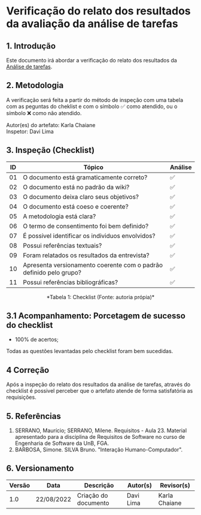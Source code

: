 # Verificação do relato dos resultados da avaliação da análise de tarefas

## 1. Introdução
Este documento irá abordar a verificação do relato dos resultados da [Análise de tarefas](../analise_requisitos/analise_tarefas.md).


## 2. Metodologia
A verificação será feita a partir do método de inspeção com uma tabela com as peguntas do cheklist e com o símbolo ✅ como atendido, ou o símbolo ❌ como não atendido. <br>

Autor(es) do artefato: Karla Chaiane <br>
Inspetor: Davi Lima
## 3. Inspeção (Checklist)

| ID  | Tópico                                                                     | Análise |
| --- | -------------------------------------------------------------------------- | ------- |
| 01  | O documento está gramaticamente correto?                                   | ✅      |
| 02  | O documento está no padrão da wiki?                                        | ✅      |
| 03  | O documento deixa claro seus objetivos?                                    | ✅      |
| 04  | O documento está coeso e coerente?                                         | ✅      |
| 05  | A metodologia está clara?                                                  | ✅      |
| 06  | O termo de consentimento foi bem definido?                                 | ✅      |
| 07  | É possivel identificar os individuos envolvidos?                           | ✅      |
| 08  | Possui referências textuais?                                               | ✅      |
| 09  | Foram relatados os resultados da entrevista?                               | ✅      |
| 10  | Apresenta versionamento coerente com o padrão definido pelo grupo?         | ✅      |
| 11  | Possui referências bibliográficas?                                         | ✅      |
<center> *Tabela 1: Checklist (Fonte: autoria própia)* </center>

## 3.1 Acompanhamento: Porcetagem de sucesso do checklist

- 100% de acertos;

Todas as questões levantadas pelo checklist foram bem sucedidas.

## 4 Correção
Após a inspeção do relato dos resultados da análise de tarefas, através do checklist é possivel perceber que o artefato atende de forma satisfatória as requisições.

## 5. Referências

1. SERRANO, Maurício; SERRANO, Milene. Requisitos - Aula 23. Material apresentado para a disciplina de Requisitos de Software no curso de Engenharia de Software da UnB, FGA.
2. BARBOSA, Simone. SILVA Bruno. "Interação Humano-Computador".

## 6. Versionamento
|Versão	| Data	| Descrição |	Autor(s)	| Revisor(s)|
|--------|----|-----------|-------|---------|
| 1.0 |	22/08/2022	| Criação do documento | Davi Lima | Karla Chaiane |